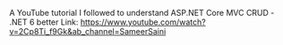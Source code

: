A YouTube tutorial I followed to understand ASP.NET Core MVC CRUD - .NET 6 better
Link: https://www.youtube.com/watch?v=2Cp8Ti_f9Gk&ab_channel=SameerSaini
